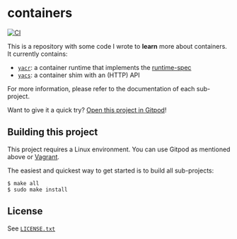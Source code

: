 # containers

[![CI](https://github.com/willdurand/containers/actions/workflows/ci.yml/badge.svg)](https://github.com/willdurand/containers/actions/workflows/ci.yml)

This is a repository with some code I wrote to **learn** more about containers. It currently contains:

- [`yacr`](./cmd/yacr/README.md): a container runtime that implements the [runtime-spec][]
- [`yacs`](./cmd/yacs/README.md): a container shim with an (HTTP) API

For more information, please refer to the documentation of each sub-project.

Want to give it a quick try? [Open this project in Gitpod](https://gitpod.io/#https://github.com/willdurand/containers)!

## Building this project

This project requires a Linux environment. You can use Gitpod as mentioned above or [Vagrant][].

The easiest and quickest way to get started is to build all sub-projects:

```
$ make all
$ sudo make install
```

## License

See [`LICENSE.txt`](./LICENSE.txt)

[runtime-spec]: https://github.com/opencontainers/runtime-spec
[vagrant]: https://www.vagrantup.com/
